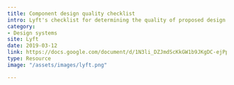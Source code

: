 ```yaml
---
title: Component design quality checklist
intro: Lyft's checklist for determining the quality of proposed design system components.
category:
- Design systems
site: Lyft
date: 2019-03-12
link: https://docs.google.com/document/d/1N3li_DZJmdScKkGW1b9JKgDC-ejPpQYbYd1g1e9W6Ig/edit
type: Resource
image: "/assets/images/lyft.png"

---
```

